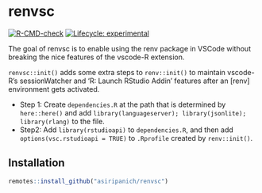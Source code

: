 
<!-- README.md is generated from README.Rmd. Please edit that file -->

# renvsc

<!-- badges: start -->

[![R-CMD-check](https://github.com/asiripanich/renvsc/workflows/R-CMD-check/badge.svg)](https://github.com/asiripanich/renvsc/actions)
[![Lifecycle:
experimental](https://img.shields.io/badge/lifecycle-experimental-orange.svg)](https://lifecycle.r-lib.org/articles/stages.html#experimental)
<!-- badges: end -->

The goal of renvsc is to enable using the renv package in VSCode without
breaking the nice features of the vscode-R extension.

`renvsc::init()` adds some extra steps to `renv::init()` to maintain
vscode-R’s sessionWatcher and ‘R: Launch RStudio Addin’ features after
an \[renv\] environment gets activated.

-   Step 1: Create `dependencies.R` at the path that is determined by
    `here::here()` and add
    `library(languageserver); library(jsonlite); library(rlang)` to the
    file.
-   Step2: Add `library(rstudioapi)` to `dependencies.R`, and then add
    `options(vsc.rstudioapi = TRUE)` to `.Rprofile` created by
    `renv::init()`.

## Installation

``` r
remotes::install_github("asiripanich/renvsc")
```
